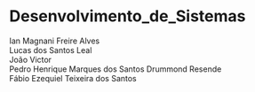 # Desenvolvimento_de_Sistemas
Ian Magnani Freire Alves  
Lucas dos Santos Leal  
João Victor  
Pedro Henrique Marques dos Santos Drummond Resende  
Fábio Ezequiel Teixeira dos Santos  